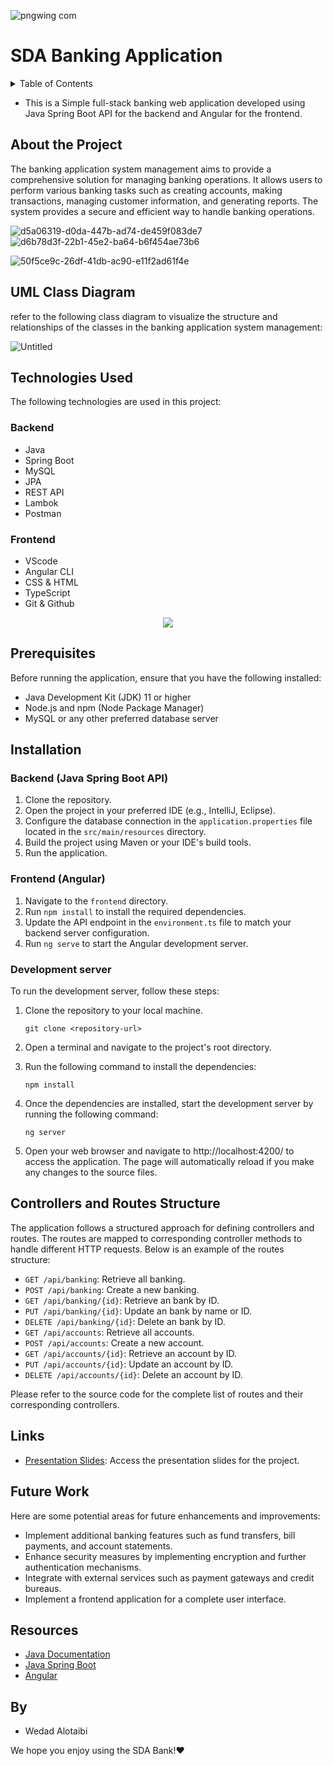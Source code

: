![pngwing com](https://github.com/w88d/BankingWeb-final-SDA/assets/140564404/b9c60891-795c-408a-8f1b-5555e5fa1ecf)

[
](https://github.com/w88d/BankingApp-project1-SDA/edit/master/README.md)


# SDA Banking Application 

<a name="readme-top"></a>

<!-- TABLE OF CONTENTS -->
<details>
  <summary>Table of Contents</summary>
  <ol>
    <li>
      <a href="#about-the-project">About The Project</a>
      <ul>
        <li><a href="#uml-class-diagram">UML Class Diagram</a>
        <ul>
        <li><a href="#technologies-used">Technology Used</a></li>
      </ul>
</li>
      </ul>
    </li>
    <li>
      <a href="#controllers-and-routes-structure">Controller</a>
    </li>
    <ul>
        <li><a href="#links">Links</a></li>
      </ul>
    </li>
    <li><a href="#future-work">Future Work</a></li>
    <li><a href="#resources">Resource</a></li>
  </ol>
</details>


- This is a Simple full-stack banking web application developed using Java Spring Boot API for the backend and Angular for the frontend.


## About the Project
The banking application system management aims to provide a comprehensive solution for managing banking operations. It allows users to perform various banking tasks such as creating accounts, making transactions, managing customer information, and generating reports. The system provides a secure and efficient way to handle banking operations.

![d5a06319-d0da-447b-ad74-de459f083de7](https://github.com/w88d/BankingWeb-final-SDA/assets/140564404/2b2af5c0-f9ba-405d-b3bb-d6d413087c2c)
![d6b78d3f-22b1-45e2-ba64-b6f454ae73b6](https://github.com/w88d/BankingWeb-final-SDA/assets/140564404/d3ed1142-c0c6-4707-b5b1-c622613e87fd)

![50f5ce9c-26df-41db-ac90-e11f2ad61f4e](https://github.com/w88d/BankingWeb-final-SDA/assets/140564404/397f1776-457d-4b36-870f-a1de75b04a34)

<!-- CLASS DIAGRAM -->
## UML Class Diagram
refer to the following class diagram to visualize the structure and relationships of the classes in the banking application system management:


![Untitled](https://github.com/w88d/BankingApp-project1-SDA/assets/140564404/750d5975-4045-4d47-9626-ec78fbf6c717)





<!-- TECHNOLOGIES USED -->
## Technologies Used
The following technologies are used in this project:

### Backend
- Java
- Spring Boot
- MySQL
- JPA
- REST API
- Lambok
- Postman

### Frontend
- VScode
- Angular CLI
- CSS & HTML
- TypeScript
- Git & Github


<p align="center">
  <a href="https://skillicons.dev">
    <img src="https://skillicons.dev/icons?i=vscode,angular,css,html,git,github,java,spring,mysql,postman,hibernate" />
  </a>
</p>





## Prerequisites

Before running the application, ensure that you have the following installed:

- Java Development Kit (JDK) 11 or higher
- Node.js and npm (Node Package Manager)
- MySQL or any other preferred database server


 <!-- SETUP -->

## Installation

### Backend (Java Spring Boot API)

1. Clone the repository.
2. Open the project in your preferred IDE (e.g., IntelliJ, Eclipse).
3. Configure the database connection in the `application.properties` file located in the `src/main/resources` directory.
4. Build the project using Maven or your IDE's build tools.
5. Run the application.

### Frontend (Angular)

1. Navigate to the `frontend` directory.
2. Run `npm install` to install the required dependencies.
3. Update the API endpoint in the `environment.ts` file to match your backend server configuration.
4. Run `ng serve` to start the Angular development server.

 
 ### Development server

To run the development server, follow these steps:

1. Clone the repository to your local machine.

   ````shell
   git clone <repository-url>
   ````
   
2. Open a terminal and navigate to the project's root directory.

3. Run the following command to install the dependencies:

   ````shell
   npm install
   ````
   
4. Once the dependencies are installed, start the development server by running the following command:

   ````shell
   ng server
   ````


5. Open your web browser and navigate to http://localhost:4200/ to access the application. The page will automatically reload if you make any changes to the source files.



<!-- CONTROLLER -->
## Controllers and Routes Structure
The application follows a structured approach for defining controllers and routes. The routes are mapped to corresponding controller methods to handle different HTTP requests. Below is an example of the routes structure:

- `GET /api/banking`: Retrieve all banking.
- `POST /api/banking`: Create a new banking.
- `GET /api/banking/{id}`: Retrieve an bank by ID.
- `PUT /api/banking/{id}`: Update an bank by name or ID.
- `DELETE /api/banking/{id}`: Delete an bank by ID.
- `GET /api/accounts`: Retrieve all accounts.
- `POST /api/accounts`: Create a new account.
- `GET /api/accounts/{id}`: Retrieve an account by ID.
- `PUT /api/accounts/{id}`: Update an account by ID.
- `DELETE /api/accounts/{id}`: Delete an account by ID.

Please refer to the source code for the complete list of routes and their corresponding controllers.

<!-- LINKS -->
## Links
- [Presentation Slides](https://www.canva.com/design/DAFyZxkCXzc/OvU3IxELO20o_BUS5N11Iw/view?utm_content=DAFyZxkCXzc&utm_campaign=designshare&utm_medium=link&utm_source=editor): Access the presentation slides for the project.

<!-- FUTURE WORK -->
## Future Work
Here are some potential areas for future enhancements and improvements:

- Implement additional banking features such as fund transfers, bill payments, and account statements.
- Enhance security measures by implementing encryption and further authentication mechanisms.
- Integrate with external services such as payment gateways and credit bureaus.
- Implement a frontend application for a complete user interface.

<!-- RESOURCES -->
## Resources
- [Java Documentation](https://docs.oracle.com/en/java/)
- [Java Spring Boot](https://spring.io/projects/spring-boot)
- [Angular](https://angular.io/)

##  By
- Wedad Alotaibi


 We hope you enjoy using the SDA Bank!♥️
